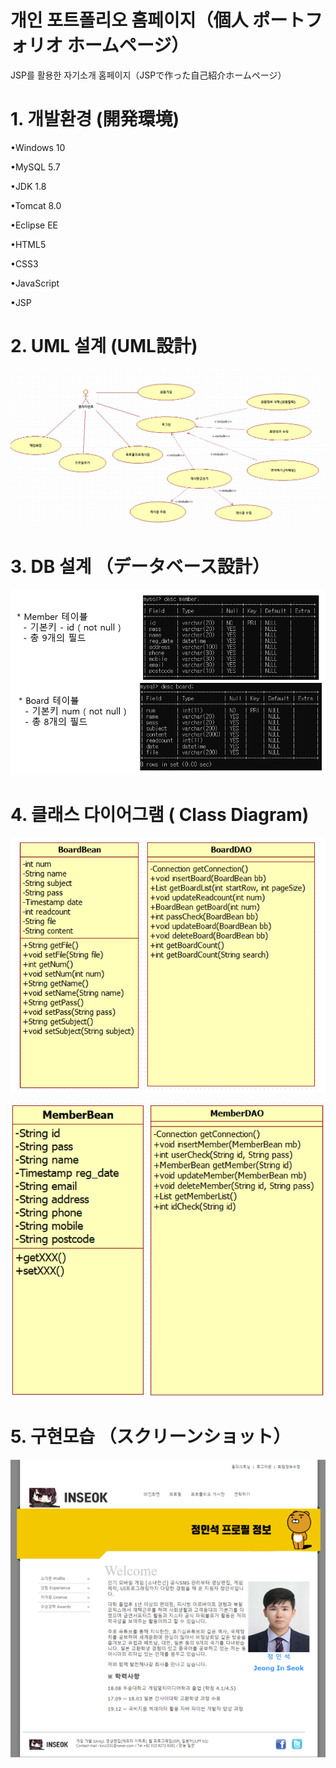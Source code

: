 # 개인 포트폴리오 홈페이지（個人 ポートフォリオ ホームページ）

 

JSP를 활용한 자기소개 홈페이지（JSPで作った自己紹介ホームページ）



# 1. 개발환경 (開発環境)

•Windows 10

•MySQL 5.7

•JDK 1.8

•Tomcat 8.0

•Eclipse EE

•HTML5

•CSS3

•JavaScript

•JSP



# 2. UML 설계 (UML設計)

![image-20211207214730953](README.assets/image-20211207214730953.png)



# 3. DB 설계 （データベース設計）

![image-20211207214921149](README.assets/image-20211207214921149.png)





# 4. 클래스 다이어그램 ( Class Diagram)



![image-20211207215047075](README.assets/image-20211207215047075.png)

![image-20211207215105363](README.assets/image-20211207215105363.png)







# 5. 구현모습 （スクリーンショット）



![image-20211207215152875](README.assets/image-20211207215152875.png)

